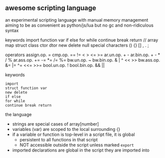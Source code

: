 ## awesome scripting language

an experimental scripting language with manual memory management
aiming to be as convenient as python/js/lua but no gc and non-ridiculous syntax


keywords
    import function var 
    if else 
    for while continue break return
    // array map struct class ctor dtor new delete null
special characters
    () {} [] , . ;

operators
    assign.op.      =
    cmp.op.         == != < > <= >=
    ar.un.op.       +   -
    ar.bin.op.      +   -   *   /   %
    ar.ass.op.      +=  -=  *=  /=  %=
    bw.un.op.       ~
    bw.bin.op.      & | ^ << >>
    bw.ass.op.      &= |= ^= <<= >>=
    bool.un.op.     !
    bool.bin.op.    && ||

keywords
    
    import
    struct function var
    new delete
    if else
    for while
    continue break return

the language

- strings are special cases of array[number]
- variables (var) are scoped to the local surrounding {}
- if a variable or function is top-level in a script file, it is global
    + persistent to all functions in that script
    + NOT accessible outside the script unless marked `export`
- imported declarations are global in the script they are imported into